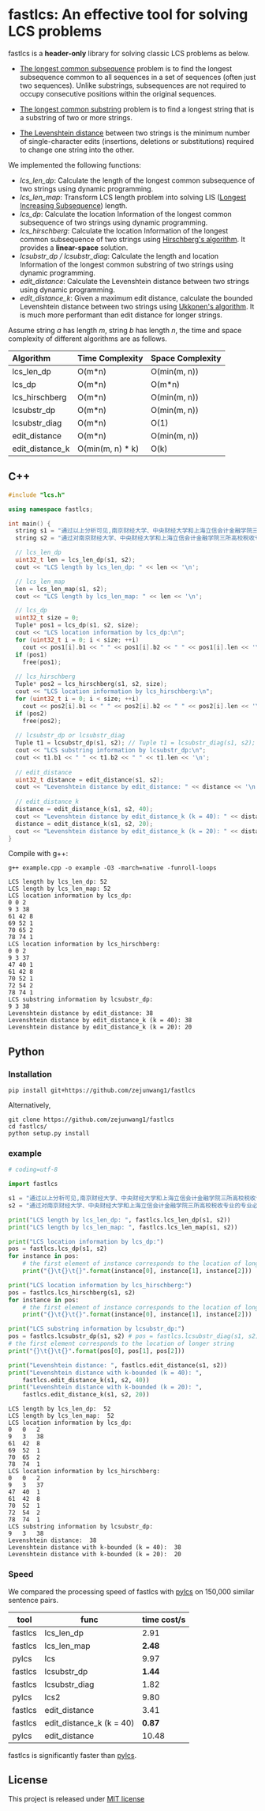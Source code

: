 # fastlcs: An effective tool for solving LCS problems

fastlcs is a **header-only** library for solving classic LCS problems as below.

- [The longest common subsequence](https://en.wikipedia.org/wiki/Longest_common_subsequence) problem is to find the longest subsequence common to all sequences in a set of sequences (often just two sequences). Unlike substrings, subsequences are not required to occupy consecutive positions within the original sequences.

- [The longest common substring](https://en.wikipedia.org/wiki/Longest_common_substring) problem is to find a longest string that is a substring of two or more strings.

- [The Levenshtein distance](https://en.wikipedia.org/wiki/Levenshtein_distance) between two strings is the minimum number of single-character edits (insertions, deletions or substitutions) required to change one string into the other.

We implemented the following functions:

- *lcs_len_dp*: Calculate the length of the longest common subsequence of two strings using dynamic programming.
- *lcs_len_map*: Transform LCS length problem into solving LIS ([Longest Increasing Subsequence](https://en.wikipedia.org/wiki/Longest_increasing_subsequence)) length.
- *lcs_dp*: Calculate the location Information of the longest common subsequence of two strings using dynamic programming.
- *lcs_hirschberg*: Calculate the location Information of the longest common subsequence of two strings using [Hirschberg's algorithm](https://en.wikipedia.org/wiki/Hirschberg%27s_algorithm). It provides a **linear-space** solution.
- *lcsubstr_dp / lcsubstr_diag*: Calculate the length and location Information of the longest common substring of two strings using dynamic programming.
- *edit_distance*: Calculate the Levenshtein distance between two strings using dynamic programming.
- *edit_distance_k*: Given a maximum edit distance, calculate the bounded Levenshtein distance between two strings using [Ukkonen's algorithm](https://www.cs.helsinki.fi/u/ukkonen/InfCont85.PDF). It is much more performant than edit distance for longer strings.

Assume string *a* has length *m*, string *b* has length *n*, the time and space complexity of different algorithms are as follows.

| Algorithm       | Time Complexity  | Space Complexity |
|:--------------- | ---------------- | ---------------- |
| lcs_len_dp      | O(m*n)           | O(min(m, n))     |
| lcs_dp          | O(m*n)           | O(m*n)           |
| lcs_hirschberg  | O(m*n)           | O(min(m, n))     |
| lcsubstr_dp     | O(m*n)           | O(min(m, n))     |
| lcsubstr_diag   | O(m*n)           | O(1)             |
| edit_distance   | O(m*n)           | O(min(m, n))     |
| edit_distance_k | O(min(m, n) * k) | O(k)             |

## C++

```cpp
#include "lcs.h"

using namespace fastlcs;

int main() {
  string s1 = "通过以上分析可见,南京财经大学、中央财经大学和上海立信会计金融学院三所高校税收专业的专业必修课课程设计大同小异,而三个学校专业选修课和实践课课程设置差距较大。";
  string s2 = "通过对南京财经大学、中央财经大学和上海立信会计金融学院三所高校税收专业的专业必修课、专业选修课和实践教学课的设置进行研究,为本专业课程的调整提供参考。";

  // lcs_len_dp
  uint32_t len = lcs_len_dp(s1, s2);
  cout << "LCS length by lcs_len_dp: " << len << '\n';

  // lcs_len_map
  len = lcs_len_map(s1, s2);
  cout << "LCS length by lcs_len_map: " << len << '\n';

  // lcs_dp
  uint32_t size = 0;
  Tuple* pos1 = lcs_dp(s1, s2, size);
  cout << "LCS location information by lcs_dp:\n";
  for (uint32_t i = 0; i < size; ++i)
    cout << pos1[i].b1 << " " << pos1[i].b2 << " " << pos1[i].len << '\n';
  if (pos1)
    free(pos1);
 
  // lcs_hirschberg
  Tuple* pos2 = lcs_hirschberg(s1, s2, size);
  cout << "LCS location information by lcs_hirschberg:\n";
  for (uint32_t i = 0; i < size; ++i)
    cout << pos2[i].b1 << " " << pos2[i].b2 << " " << pos2[i].len << '\n';
  if (pos2)
    free(pos2);
  
  // lcsubstr_dp or lcsubstr_diag
  Tuple t1 = lcsubstr_dp(s1, s2); // Tuple t1 = lcsubstr_diag(s1, s2);
  cout << "LCS substring information by lcsubstr_dp:\n";
  cout << t1.b1 << " " << t1.b2 << " " << t1.len << '\n';
  
  // edit_distance
  uint32_t distance = edit_distance(s1, s2);
  cout << "Levenshtein distance by edit_distance: " << distance << '\n';
  
  // edit_distance_k
  distance = edit_distance_k(s1, s2, 40);
  cout << "Levenshtein distance by edit_distance_k (k = 40): " << distance << '\n';
  distance = edit_distance_k(s1, s2, 20);
  cout << "Levenshtein distance by edit_distance_k (k = 20): " << distance << '\n';
}


```

Compile with g++:

```shell
g++ example.cpp -o example -O3 -march=native -funroll-loops
```

```context
LCS length by lcs_len_dp: 52
LCS length by lcs_len_map: 52
LCS location information by lcs_dp:
0 0 2
9 3 38
61 42 8
69 52 1
70 65 2
78 74 1
LCS location information by lcs_hirschberg:
0 0 2
9 3 37
47 40 1
61 42 8
70 52 1
72 54 2
78 74 1
LCS substring information by lcsubstr_dp:
9 3 38
Levenshtein distance by edit_distance: 38
Levenshtein distance by edit_distance_k (k = 40): 38
Levenshtein distance by edit_distance_k (k = 20): 20
```

## Python

### Installation

```shell
pip install git+https://github.com/zejunwang1/fastlcs
```

Alternatively,

```shell
git clone https://github.com/zejunwang1/fastlcs
cd fastlcs/
python setup.py install
```

### example

```python
# coding=utf-8

import fastlcs

s1 = "通过以上分析可见,南京财经大学、中央财经大学和上海立信会计金融学院三所高校税收专业的专业必修课课程设计大同小异,而三个学校专业选修课和实践课课程设置差距较大。"
s2 = "通过对南京财经大学、中央财经大学和上海立信会计金融学院三所高校税收专业的专业必修课、专业选修课和实践教学课的设置进行研究,为本专业课程的调整提供参考。"

print("LCS length by lcs_len_dp: ", fastlcs.lcs_len_dp(s1, s2))
print("LCS length by lcs_len_map: ", fastlcs.lcs_len_map(s1, s2))

print("LCS location information by lcs_dp:")
pos = fastlcs.lcs_dp(s1, s2)
for instance in pos:
    # the first element of instance corresponds to the location of longer string
    print("{}\t{}\t{}".format(instance[0], instance[1], instance[2]))

print("LCS location information by lcs_hirschberg:")
pos = fastlcs.lcs_hirschberg(s1, s2)
for instance in pos:
    # the first element of instance corresponds to the location of longer string
    print("{}\t{}\t{}".format(instance[0], instance[1], instance[2]))

print("LCS substring information by lcsubstr_dp:")
pos = fastlcs.lcsubstr_dp(s1, s2) # pos = fastlcs.lcsubstr_diag(s1, s2)
# the first element corresponds to the location of longer string
print("{}\t{}\t{}".format(pos[0], pos[1], pos[2]))

print("Levenshtein distance: ", fastlcs.edit_distance(s1, s2))
print("Levenshtein distance with k-bounded (k = 40): ", 
    fastlcs.edit_distance_k(s1, s2, 40))
print("Levenshtein distance with k-bounded (k = 20): ", 
    fastlcs.edit_distance_k(s1, s2, 20))


```

```context
LCS length by lcs_len_dp:  52
LCS length by lcs_len_map:  52
LCS location information by lcs_dp:
0	0	2
9	3	38
61	42	8
69	52	1
70	65	2
78	74	1
LCS location information by lcs_hirschberg:
0	0	2
9	3	37
47	40	1
61	42	8
70	52	1
72	54	2
78	74	1
LCS substring information by lcsubstr_dp:
9	3	38
Levenshtein distance:  38
Levenshtein distance with k-bounded (k = 40):  38
Levenshtein distance with k-bounded (k = 20):  20
```

### Speed

We compared the processing speed of fastlcs with [pylcs](https://github.com/Meteorix/pylcs) on 150,000 similar sentence pairs.

| tool    | func                     | time cost/s |
| ------- | ------------------------ | ----------- |
| fastlcs | lcs_len_dp               | 2.91        |
| fastlcs | lcs_len_map              | **2.48**    |
| pylcs   | lcs                      | 9.97        |
| fastlcs | lcsubstr_dp              | **1.44**    |
| fastlcs | lcsubstr_diag            | 1.82        |
| pylcs   | lcs2                     | 9.80        |
| fastlcs | edit_distance            | 3.41        |
| fastlcs | edit_distance_k (k = 40) | **0.87**    |
| pylcs   | edit_distance            | 10.48       |

fastlcs is significantly faster than [pylcs](https://github.com/Meteorix/pylcs).

## License

This project is released under [MIT license](https://github.com/zejunwang1/fastlcs/blob/main/LICENSE)


